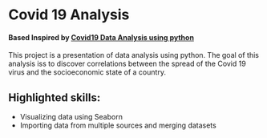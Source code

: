 # Covid 19 Analysis
#### Based Inspired by [Covid19 Data Analysis using python](https://www.coursera.org/projects/covid19-data-analysis-using-python)


This project is a presentation of data analysis using python. The goal of this analysis iss to discover correlations between the spread of the Covid 19 virus and the socioeconomic state of a country.  

## Highlighted skills:
* Visualizing data using Seaborn
* Importing data from multiple sources and merging datasets
